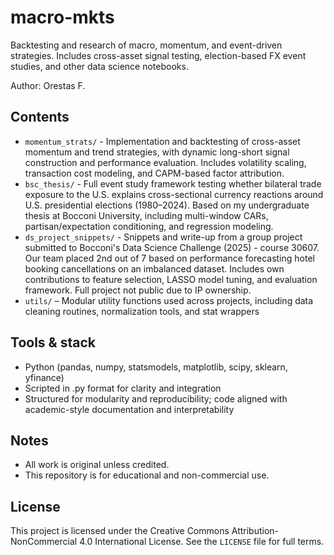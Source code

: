 # macro-mkts
Backtesting and research of macro, momentum, and event-driven strategies. Includes cross-asset signal testing, election-based FX event studies, and other data science notebooks.

Author: Orestas F.

## Contents
- `momentum_strats/` - Implementation and backtesting of cross-asset momentum and trend strategies, with dynamic long-short signal construction and performance evaluation. Includes volatility scaling, transaction cost modeling, and CAPM-based factor attribution.
- `bsc_thesis/` - Full event study framework testing whether bilateral trade exposure to the U.S. explains cross-sectional currency reactions around U.S. presidential elections (1980–2024). Based on my undergraduate thesis at Bocconi University, including multi-window CARs, partisan/expectation conditioning, and regression modeling.
- `ds_project_snippets/` - Snippets and write-up from a group project submitted to Bocconi's Data Science Challenge (2025) - course 30607. Our team placed 2nd out of 7 based on performance forecasting hotel booking cancellations on an imbalanced dataset. Includes own contributions to feature selection, LASSO model tuning, and evaluation framework. Full project not public due to IP ownership.
- `utils/` – Modular utility functions used across projects, including data cleaning routines, normalization tools, and stat wrappers

## Tools & stack
- Python (pandas, numpy, statsmodels, matplotlib, scipy, sklearn, yfinance)
- Scripted in .py format for clarity and integration
- Structured for modularity and reproducibility; code aligned with academic-style documentation and interpretability

## Notes
- All work is original unless credited.  
- This repository is for educational and non-commercial use.

## License
This project is licensed under the Creative Commons Attribution-NonCommercial 4.0 International License. See the `LICENSE` file for full terms.

